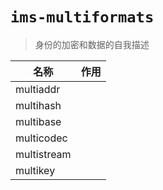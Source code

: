 # `ims-multiformats`

> 身份的加密和数据的自我描述


| 名称          | 作用 |
|-------------|----|
| multiaddr   |    |
| multihash   |    |
| multibase   |    |
| multicodec  |    |
| multistream |    |
| multikey    |    |
